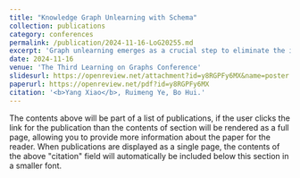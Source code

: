 ```yaml
---
title: "Knowledge Graph Unlearning with Schema"
collection: publications
category: conferences
permalink: /publication/2024-11-16-LoG20255.md
excerpt: 'Graph unlearning emerges as a crucial step to eliminate the impact of deleted elements from a trained model. However, unlearning on the knowledge graph (KG) has not yet been extensively studied. We remark that KG unlearning is non-trivial because KG is distinctive from general graphs. In this paper, we first propose a new unlearning method based on schema for KG. Specifically, we update the representation of the deleted element’s neighborhood with an unlearning object that regulates the affinity between the affected neighborhood and the instances within the same schema. Second, we raise a new task: schema unlearning. Given a schema graph to be deleted, we remove all instances matching the pattern and make the trained model forget the removed instances. Last, we evaluate the proposed unlearning method on various KG embedding models with benchmark datasets. Our codes are available at https://github.com/NKUShaw/KGUnlearningBySchema.'
date: 2024-11-16
venue: 'The Third Learning on Graphs Conference'
slidesurl: https://openreview.net/attachment?id=y8RGPFy6MX&name=poster
paperurl: https://openreview.net/pdf?id=y8RGPFy6MX
citation: '<b>Yang Xiao</b>, Ruimeng Ye, Bo Hui.'
---
```


The contents above will be part of a list of publications, if the user clicks the link for the publication than the contents of section will be rendered as a full page, allowing you to provide more information about the paper for the reader. When publications are displayed as a single page, the contents of the above "citation" field will automatically be included below this section in a smaller font.